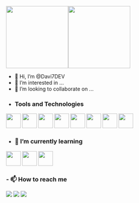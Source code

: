 <div>
<a href="https://github.com/Davi7DEV">
<img height="170em" src="https://github-readme-stats.vercel.app/api/top-langs/?username=Davi7DEV&layout=compact&langs_count=7&theme=dark"/><img height="170em" src="https://github-readme-stats.vercel.app/api?username=Davi7DEV&show_icons=true&theme=highcontrast&include_all_commits=true&count_private=true"/>
</a></div>

- 👋 Hi, I’m @Davi7DEV
- 👀 I’m interested in ...
- 💞️ I’m looking to collaborate on ...
- ### Tools and Technologies
<img src="https://cdn.jsdelivr.net/gh/devicons/devicon/icons/windows8/windows8-original.svg" width="40" height="40"/>  <img src="https://cdn.jsdelivr.net/gh/devicons/devicon/icons/linux/linux-original.svg" width="40" height="40"/>  <img src="https://cdn.jsdelivr.net/gh/devicons/devicon/icons/git/git-original.svg" width="40" height="40"/>  <img src="https://cdn.jsdelivr.net/gh/devicons/devicon/icons/python/python-original.svg" width="40" height="40"/>  <img src="https://cdn.jsdelivr.net/gh/devicons/devicon/icons/javascript/javascript-original.svg" width="40" height="40"/>  <img src="https://cdn.jsdelivr.net/gh/devicons/devicon/icons/microsoftsqlserver/microsoftsqlserver-plain.svg" width="40" height="40"/>  <img src="https://cdn.jsdelivr.net/gh/devicons/devicon/icons/mysql/mysql-original.svg" width="40" height="40"/>  <img src="https://cdn.jsdelivr.net/gh/devicons/devicon/icons/qt/qt-original.svg" width="40" height="40"/>

- ### 🌱 I’m currently learning
 <img src="https://cdn.jsdelivr.net/gh/devicons/devicon/icons/r/r-original.svg" width="40" height="40"/>  <img src="https://cdn.jsdelivr.net/gh/devicons/devicon/icons/scala/scala-original.svg" width="40" height="40"/>  <img src="https://cdn.jsdelivr.net/gh/devicons/devicon/icons/nodejs/nodejs-original-wordmark.svg" width="40" height="40"/> 

### - 📫 How to reach me

<div>
<a href="https://instagram.com/seu-usuário-instagram-aqui" target="_blank"><img src="https://img.shields.io/badge/-Instagram-%23E4405F?style=for-the-badge&logo=instagram&logoColor=white" target="_blank"></a>
<a href = "mailto:contato@seu-usuário-aqui"><img src="https://img.shields.io/badge/Gmail-D14836?style=for-the-badge&logo=gmail&logoColor=white" target="_blank"></a>
<a href="https://www.linkedin.com/in/seu-usuário-linkedln-aqui" target="_blank"><img src="https://img.shields.io/badge/-LinkedIn-%230077B5?style=for-the-badge&logo=linkedin&logoColor=white" target="_blank"></a>   
</div>
 
